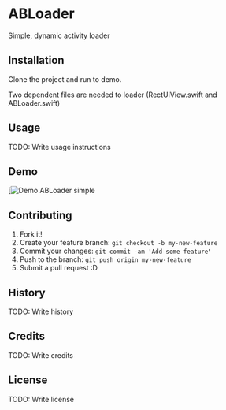 
# ABLoader

Simple, dynamic activity loader

## Installation

Clone the project and run to demo.

Two dependent files are needed to loader (RectUIView.swift and ABLoader.swift)

## Usage

TODO: Write usage instructions

## Demo
[![Demo ABLoader simple](https://j.gifs.com/4xoBv7.gif)

## Contributing

1. Fork it!
2. Create your feature branch: `git checkout -b my-new-feature`
3. Commit your changes: `git commit -am 'Add some feature'`
4. Push to the branch: `git push origin my-new-feature`
5. Submit a pull request :D

## History

TODO: Write history

## Credits

TODO: Write credits

## License

TODO: Write license
